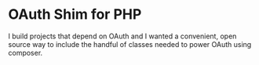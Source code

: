 OAuth Shim for PHP
==============

I build projects that depend on OAuth and I wanted a convenient, open source way to include the handful of classes needed to power OAuth using composer.
